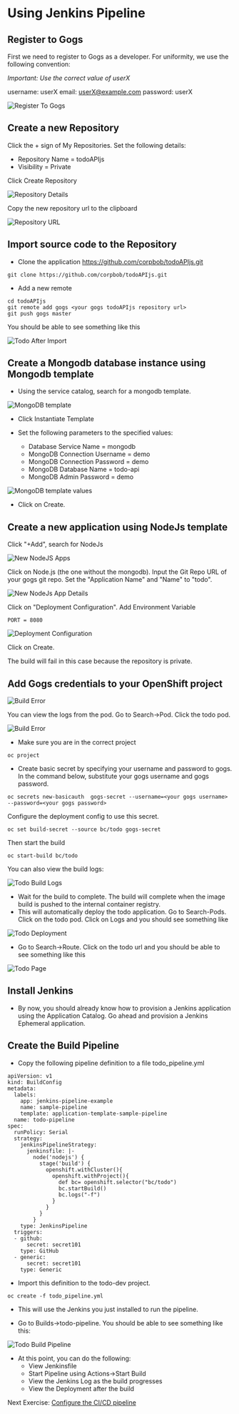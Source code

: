 # Using Jenkins Pipeline

## Register to Gogs 

First we need to register to Gogs as a developer. For uniformity, we use the following convention:

*Important: Use the correct value of userX*

username: userX
email: userX@example.com
password: userX

![Register To Gogs](images/register_to_gogs.png)

## Create a new Repository

Click the + sign of My Repositories. Set the following details:

- Repository Name = todoAPIjs
- Visibility = Private

Click Create Repository

![Repository Details](images/new_repository_details.png)

Copy the new repository url to the clipboard

![Repository URL](images/todo_repository.png)

## Import source code to the Repository

- Clone the application https://github.com/corpbob/todoAPIjs.git
```
git clone https://github.com/corpbob/todoAPIjs.git
```
- Add a new remote 
```
cd todoAPIjs
git remote add gogs <your gogs todoAPIjs repository url>
git push gogs master
```
You should be able to see something like this

![Todo After Import](images/todo_after_import.png)

## Create a Mongodb database instance using Mongodb template

- Using the service catalog, search for a mongodb template. 

![MongoDB template](images/todo_mongodb1_4.2.png)

- Click Instantiate Template
- Set the following parameters to the specified values:

  - Database Service Name = mongodb
  - MongoDB Connection Username = demo
  - MongoDB Connection Password = demo
  - MongoDB Database Name = todo-api
  - MongoDB Admin Password = demo


![MongoDB template values](images/todo_mongodb2_4.2.png)

- Click on Create.

## Create a new application using NodeJs template

Click "+Add", search for NodeJs

![New NodeJS Apps](images/new_app_nodejs_4.2.png)

Click on Node.js (the one without the mongodb).  Input the Git Repo URL of your gogs git repo. Set the "Application Name" and "Name" to "todo".


![New NodeJs App Details](images/todo_nodejs_details_4.2.png)

Click on "Deployment Configuration". Add Environment Variable

```
PORT = 8080
```

![Deployment Configuration](images/todo_nodejs_deployment_configuration_4.2.png)

Click on Create.

The build will fail in this case because the repository is private.

## Add Gogs credentials to your OpenShift project


![Build Error](images/todo_error1_4.2.png)

You can view the logs from the pod. Go to Search->Pod. Click the todo pod. 

![Build Error](images/todo_error.png)

- Make sure you are in the correct project

```
oc project
```

- Create basic secret by specifying your username and password to gogs. In the command below, substitute your gogs username and gogs password.
```
oc secrets new-basicauth  gogs-secret --username=<your gogs username> --password=<your gogs password>
```
Configure the deployment config to use this secret. 

```
oc set build-secret --source bc/todo gogs-secret
```

Then start the build

```
oc start-build bc/todo
```

You can also view the build logs:

![Todo Build Logs](images/todo_build_logs_4.2_v2.png)
- Wait for the build to complete. The build will complete when the image build is pushed to the internal container registry.
- This will automatically deploy the todo application. Go to Search-Pods. Click on the todo pod. Click on Logs and you should see something like

![Todo Deployment](images/todo_deployment_4.2.png)

- Go to Search->Route. Click on the todo url and you should be able to see something like this

![Todo Page](images/todo_web_page.png)

## Install Jenkins

- By now, you should already know how to provision a Jenkins application using the Application Catalog. Go ahead and provision a Jenkins Ephemeral application.

## Create the Build Pipeline

- Copy the following pipeline definition to a file todo_pipeline.yml

```
apiVersion: v1
kind: BuildConfig
metadata:
  labels:
    app: jenkins-pipeline-example
    name: sample-pipeline
    template: application-template-sample-pipeline
  name: todo-pipeline
spec:
  runPolicy: Serial
  strategy:
    jenkinsPipelineStrategy:
      jenkinsfile: |-
        node('nodejs') {
          stage('build') {
            openshift.withCluster(){
              openshift.withProject(){
                def bc= openshift.selector("bc/todo")
                bc.startBuild()
                bc.logs("-f")
              }
            }
          }
        }
    type: JenkinsPipeline
  triggers:
  - github:
      secret: secret101
    type: GitHub
  - generic:
      secret: secret101
    type: Generic
```
- Import this definition to the todo-dev project.

```
oc create -f todo_pipeline.yml
```
- This will use the Jenkins you just installed to run the pipeline.

- Go to Builds->todo-pipeline. You should be able to see something like this:

![Todo Build Pipeline](images/todo_pipeline_4.2.png)

- At this point, you can do the following:
  - View Jenkinsfile
  - Start Pipeline using Actions->Start Build
  - View the Jenkins Log as the build progresses
  - View the Deployment after the build

Next Exercise: [Configure the CI/CD pipeline](06_configure_cicd.md)
